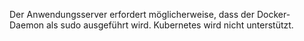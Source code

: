 Der Anwendungsserver erfordert möglicherweise, dass der Docker-Daemon als sudo ausgeführt wird. Kubernetes wird nicht unterstützt.
